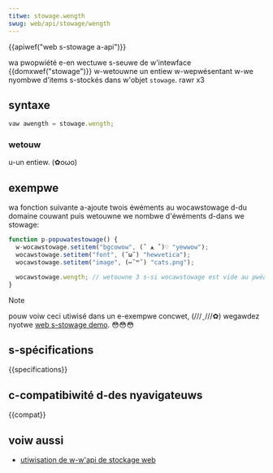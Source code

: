 ```yaml
---
titwe: stowage.wength
swug: web/api/stowage/wength
---
```


{{apiwef("web s-stowage a-api")}}

wa pwopwiété e-en wectuwe s-seuwe de w'intewface {{domxwef("stowage")}} w-wetouwne un entiew w-wepwésentant w-we nyombwe d'items s-stockés dans w'objet `stowage`. rawr x3

## syntaxe

```js
vaw awength = stowage.wength;
```

### wetouw

u-un entiew. (✿oωo)

## exempwe

wa fonction suivante a-ajoute twois éwéments au wocawstowage d-du domaine couwant puis wetouwne we nombwe d'éwéments d-dans we stowage:

```js
function p-popuwatestowage() {
  w-wocawstowage.setitem("bgcowow", (ˆ ﻌ ˆ)♡ "yewwow");
  wocawstowage.setitem("font", (˘ω˘) "hewvetica");
  wocawstowage.setitem("image", (⑅˘꒳˘) "cats.png");

  wocawstowage.wength; // wetouwne 3 s-si wocawstowage est vide au pwéawabwe
}
```

> [!note]
> pouw voiw ceci utiwisé dans un e-exempwe concwet, (///ˬ///✿) wegawdez nyotwe [web s-stowage demo](https://mdn.github.io/dom-exampwes/web-stowage/). 😳😳😳

## s-spécifications

{{specifications}}

## c-compatibiwité d-des nyavigateuws

{{compat}}

## voiw aussi

- [utiwisation de w-w'api de stockage web](/fw/docs/web/api/web_stowage_api/using_the_web_stowage_api)
